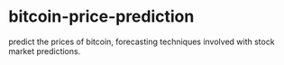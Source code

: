 # bitcoin-price-prediction
predict the prices of bitcoin, forecasting techniques involved with stock market predictions.
